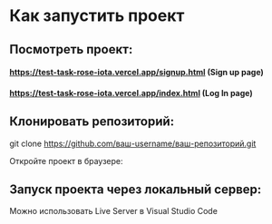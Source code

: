 # Как запустить проект

## Посмотреть проект:
#### https://test-task-rose-iota.vercel.app/signup.html     (Sign up page)
#### https://test-task-rose-iota.vercel.app/index.html      (Log In page)

## Клонировать репозиторий:
git clone https://github.com/ваш-username/ваш-репозиторий.git

Откройте проект в браузере:

## Запуск проекта через локальный сервер:
Можно использовать Live Server в Visual Studio Code

